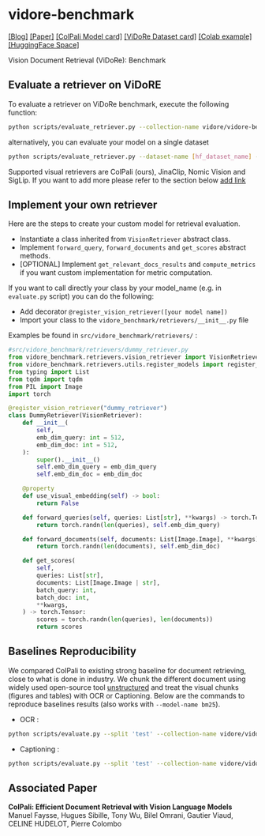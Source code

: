 # vidore-benchmark
[[Blog]]()
[[Paper]]()
[[ColPali Model card]]()
[[ViDoRe Dataset card]]()
[[Colab example]]()
[[HuggingFace Space]]()

Vision Document Retrieval (ViDoRe): Benchmark

## Evaluate a retriever on ViDoRE
To evaluate a retriever on ViDoRe benchmark, execute the following function: 

```bash
python scripts/evaluate_retriever.py --collection-name vidore/vidore-benchmark-667173f98e70a1c0fa4db00d --split 'test' --model-name [hf_model_name]
```

alternatively, you can evaluate your model on a single dataset 

```bash
python scripts/evaluate_retriever.py --dataset-name [hf_dataset_name] --model-name [hf_model_name]
```

Supported visual retrievers are ColPali (ours), JinaClip, Nomic Vision and SigLip. If you want to add more please refer to the section below [add link]()


## Implement your own retriever

Here are the steps to create your custom model for retrieval evaluation.

- Instantiate a class inherited from `VisionRetriever` abstract class. 
- Implement `forward_query`, `forward_documents` and `get_scores` abstract methods. 
- [OPTIONAL] Implement `get_relevant_docs_results` and `compute_metrics` if you want custom implementation for metric computation.

If you want to call directly your class by your model_name (e.g. in  `evaluate.py` script) you can do the following:

- Add decorator `@register_vision_retriever([your model name])`
- Import your class to the `vidore_benchmark/retrievers/__init__.py` file

Examples be found in `src/vidore_benchmark/retrievers/` :

```python
#src/vidore_benchmark/retrievers/dummy_retriever.py
from vidore_benchmark.retrievers.vision_retriever import VisionRetriever
from vidore_benchmark.retrievers.utils.register_models import register_text_retriever
from typing import List
from tqdm import tqdm
from PIL import Image
import torch

@register_vision_retriever("dummy_retriever")
class DummyRetriever(VisionRetriever):
    def __init__(
        self,
        emb_dim_query: int = 512,
        emb_dim_doc: int = 512,
    ):
        super().__init__()
        self.emb_dim_query = emb_dim_query
        self.emb_dim_doc = emb_dim_doc

    @property
    def use_visual_embedding(self) -> bool:
        return False

    def forward_queries(self, queries: List[str], **kwargs) -> torch.Tensor:
        return torch.randn(len(queries), self.emb_dim_query)

    def forward_documents(self, documents: List[Image.Image], **kwargs) -> torch.Tensor:
        return torch.randn(len(documents), self.emb_dim_doc)

    def get_scores(
        self,
        queries: List[str],
        documents: List[Image.Image | str],
        batch_query: int,
        batch_doc: int,
        **kwargs,
    ) -> torch.Tensor:
        scores = torch.randn(len(queries), len(documents))
        return scores

```

## Baselines Reproducibility

We compared ColPali to existing strong baseline for document retrieving, close to what is done in industry. We chunk the different document using widely used open-source tool [unstructured](unstructured.io) and treat the visual chunks (figures and tables) with OCR or Captioning. Below are the commands to reproduce baselines results (also works with `--model-name bm25`). 
- OCR : 
```bash
python scripts/evaluate.py --split 'test' --collection-name vidore/vidore-chunk-ocr-baseline-666acce88c294ef415548a56 --model-name BAAI/bge-m3
```
- Captioning :  
```bash
python scripts/evaluate.py --split 'test' --collection-name vidore/vidore-captioning-baseline-6658a2a62d857c7a345195fd  --model-name BAAI/bge-m3
```

## Associated Paper

**ColPali: Efficient Document Retrieval with Vision Language Models**
Manuel Faysse, Hugues Sibille, Tony Wu, Bilel Omrani, Gautier Viaud, CELINE HUDELOT, Pierre Colombo
